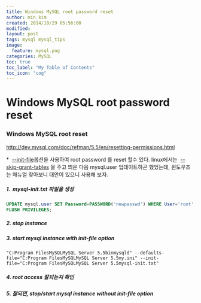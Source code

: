 ```yaml
---
title: Windows MySQL root password reset
author: min_kim
created: 2014/10/29 05:56:00
modified:
layout: post
tags: mysql mysql_tips
image:
  feature: mysql.png
categories: MySQL
toc: true
toc_label: "My Table of Contents"
toc_icon: "cog"
---
```



# Windows MySQL root password reset

### Windows MySQL root reset
<http://dev.mysql.com/doc/refman/5.5/en/resetting-permissions.html>

*  [--init-file](http://dev.mysql.com/doc/refman/5.5/en/server-options.html#option_mysqld_init-file)옵션을 사용하여 root password 를 reset 할수 있다. linux에서는  [--skip-grant-tables](http://dev.mysql.com/doc/refman/5.5/en/server-options.html#option_mysqld_skip-grant-tables) 을 주고 띄운 다음 mysql.user 업데이트하곤 했었는데, 윈도우즈는 매뉴얼 찾아보니 대안이 있으니 사용해 보자.

#####  1.  mysql-init.txt 파일을 생성

```sql
UPDATE mysql.user SET Password=PASSWORD('newpasswd') WHERE User='root';
FLUSH PRIVILEGES;
```


#####  2. stop instance
#####  3. start mysql instance with init-file option

```
"C:Program FilesMySQLMySQL Server 5.5binmysqld" --defaults-file="C:Program FilesMySQLMySQL Server 5.5my.ini" --init-file="C:Program FilesMySQLMySQL Server 5.5mysql-init.txt"
```

#####  4. root access 잘되는지 확인
#####  5. 잘되면, stop/start mysql instance without init-file option
